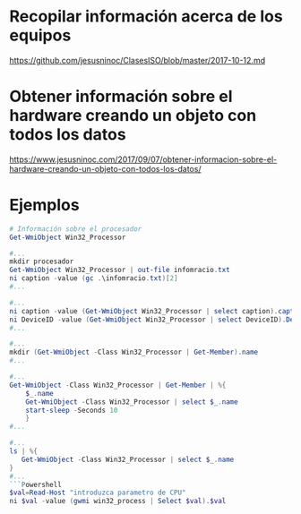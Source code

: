 # Recopilar información acerca de los equipos
https://github.com/jesusninoc/ClasesISO/blob/master/2017-10-12.md

# Obtener información sobre el hardware creando un objeto con todos los datos
https://www.jesusninoc.com/2017/09/07/obtener-informacion-sobre-el-hardware-creando-un-objeto-con-todos-los-datos/

# Ejemplos
```PowerShell
# Información sobre el procesador
Get-WmiObject Win32_Processor

#...
mkdir procesador
Get-WmiObject Win32_Processor | out-file infomracio.txt
ni caption -value (gc .\infomracio.txt)[2]
#...

#...
ni caption -value (Get-WmiObject Win32_Processor | select caption).caption -Force
ni DeviceID -value (Get-WmiObject Win32_Processor | select DeviceID).DeviceID -Force
#...

#...
mkdir (Get-WmiObject -Class Win32_Processor | Get-Member).name
#...

#...
Get-WmiObject -Class Win32_Processor | Get-Member | %{
    $_.name
    Get-WmiObject -Class Win32_Processor | select $_.name
    start-sleep -Seconds 10
    }
#...

#...
ls | %{
   Get-WmiObject -Class Win32_Processor | select $_.name
}
#...
```Powershell
$val=Read-Host "introduzca parametro de CPU"
ni $val -value (gwmi win32_process | Select $val).$val
```

